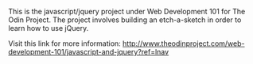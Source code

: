 This is the javascript/jquery project under Web Development 101 for The Odin Project. The project involves building an etch-a-sketch in order to learn how to use jQuery.

Visit this link for more information: http://www.theodinproject.com/web-development-101/javascript-and-jquery?ref=lnav